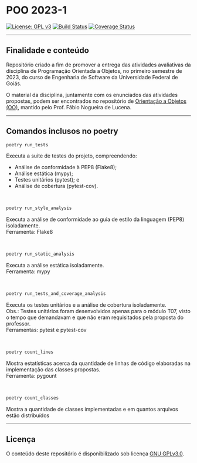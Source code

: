 # POO 2023-1
[![License: GPL v3](https://img.shields.io/badge/License-GPLv3-blue.svg)](https://www.gnu.org/licenses/gpl-3.0)
 [![Build Status](https://app.travis-ci.com/vmvuno/poo-2023-01.svg?branch=main)](https://app.travis-ci.com/vmvuno/poo-2023-01) [![Coverage Status](https://coveralls.io/repos/github/vmvuno/poo-2023-01/badge.svg?branch=main)](https://coveralls.io/github/vmvuno/poo-2023-01?branch=main)

___

## Finalidade e conteúdo
Repositório criado a fim de promover a entrega das atividades avaliativas da disciplina de Programação Orientada a Objetos, no primeiro semestre de 2023, do curso de Engenharia de Software da Universidade Federal de Goiás.  

O material da disciplina, juntamente com os enunciados das atividades propostas, podem ser encontrados no repositório de [Orientação a Objetos (OO)](https://www.github.com/kyriosdata/oo), mantido pelo Prof. Fábio Nogueira de Lucena.

___

## Comandos inclusos no poetry

```sh
poetry run_tests
```
Executa a suite de testes do projeto, compreendendo:
- Análise de conformidade à PEP8 (Flake8);
- Análise estática (mypy);
- Testes unitários (pytest); e
- Análise de cobertura (pytest-cov).

<br>

```sh
poetry run_style_analysis
```
Executa a análise de conformidade ao guia de estilo da linguagem (PEP8) isoladamente.  
Ferramenta: Flake8

<br>

```sh
poetry run_static_analysis
```
Executa a análise estática isoladamente.  
Ferramenta: mypy

<br>

```sh
poetry run_tests_and_coverage_analysis
```
Executa os testes unitários e a análise de cobertura isoladamente.  
Obs.: Testes unitários foram desenvolvidos apenas para o módulo T07, visto o tempo que demandavam e que não eram requisitados pela proposta do professor.  
Ferramentas: pytest e pytest-cov

<br>

```sh
poetry count_lines
```
Mostra estatísticas acerca da quantidade de linhas de código elaboradas na implementação das classes propostas.  
Ferramenta: pygount

<br>

```sh
poetry count_classes
```
Mostra a quantidade de classes implementadas e em quantos arquivos estão distribuídos
___

## Licença
O conteúdo deste repositório é disponibilizado sob licença [GNU GPLv3.0](LICENSE).
